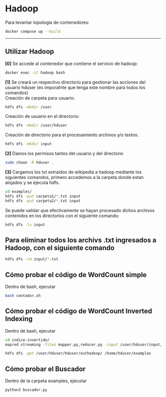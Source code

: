 # Hadoop
Para levantar topologia de contenedores:
```sh
docker compose up --build
```

---
## **Utilizar Hadoop**

**[0]** Se accede al contenedor que contiene el servicio de hadoop:
```sh
docker exec -it hadoop bash
```
**[1]** Se creará un respectivo directorio para gestionar las acciones del usuario hduser (es imporatnte que tenga este nombre para todos los comandos)\
Creación de carpeta para usuario:
```sh
hdfs dfs -mkdir /user
```
Creación de usuario en el directorio:
```sh
hdfs dfs -mkdir /user/hduser
```
Creación de directorio para el procesamiento archivos y/o textos:
```sh
hdfs dfs -mkdir input
```
**[2]** Damos los permisos tantos del usuario y del directorio
```sh
sudo chown -R hduser .
```
**[3]** Cargamos los txt extraidos de wikipedia a hadoop mediante los siguientes comandos, primero accedemos a la carpeta donde estan alojados y se ejecuta hdfs.
```sh
cd examples/
hdfs dfs -put carpeta1/*.txt input
hdfs dfs -put carpeta2/*.txt input
```
Se puede validar que efectivamente se hayan procesado dichos archivos contenidos en los directorios con el siguiente comando:
```sh
hdfs dfs -ls input

```
## Para eliminar todos los archivs .txt ingresados a Hadoop, con el siguiente comando
```sh
hdfs dfs -rm input/*.txt
```
## Cómo probar el código de WordCount simple
Dentro de bash, ejecutar
```sh
bash contador.sh
```
## Cómo probar el código de WordCount Inverted Indexing
Dentro de bash, ejecutar
```sh
cd indice-invertido/
mapred streaming -files mapper.py,reducer.py -input /user/hduser/input/*.txt -output hduser/outhadoop/ -mapper ./mapper.py -reducer ./reducer.py
```
```sh
hdfs dfs -get /user/hduser/hduser/outhadoop/ /home/hduser/examples
```
## Cómo probar el Buscador
Dentro de la carpeta examples, ejecutar
```sh
python3 buscador.py
